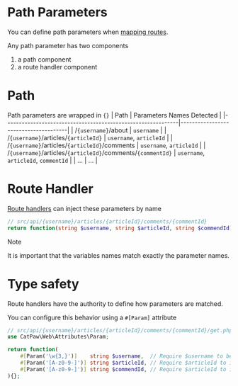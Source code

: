 # Path Parameters

You can define path parameters when [mapping routes](./Server%20Router.md).

Any path parameter has two components
1. a path component
2. a route handler component

# Path

Path parameters are wrapped in `{}`
| Path                                                        | Parameters Names Detected            |
|-------------------------------------------------------------|--------------------------------------|
| /`{username}`/about                                         | `username`                           |
| /`{username}`/articles/`{articleId}`                        | `username`, `articleId`              |
| /`{username}`/articles/`{articleId}`/comments               | `username`, `articleId`              |
| /`{username}`/articles/`{articleId}`/comments/`{commentId}` | `username`, `articleId`, `commentId` |
| ...                                                         | ...                                  |

# Route Handler

[Route handlers](./Server%20Router.md) can inject these parameters by name

```php
// src/api/{username}/articles/{articleId}/comments/{commentId}
return function(string $username, string $articleId, string $commendId){};
```

> [!NOTE]
> It is important that the variables names match exactly the parameter names.

# Type safety

Route handlers have the authority to define how parameters are matched.

You can configure this behavior using a `#[Param]` attribute

```php
// src/api/{username}/articles/{articleId}/comments/{commentId}/get.php
use CatPaw\Web\Attributes\Param;

return function(
    #[Param('\w{3,}')]    string $username,  // Require $username to be at least 3 characters long.
    #[Param('[A-z0-9-]')] string $articleId, // Require $articleId to include only characters from A to z, numbers and '-'
    #[Param('[A-z0-9-]')] string $commendId, // Require $articleId to include only characters from A to z, numbers and '-'
){};
```